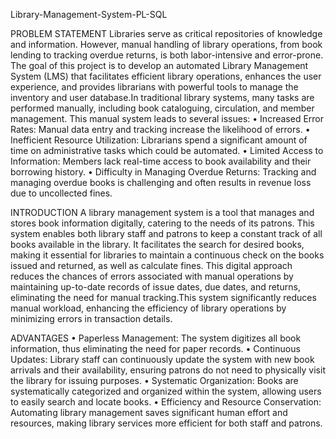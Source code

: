 Library-Management-System-PL-SQL

PROBLEM STATEMENT
Libraries serve as critical repositories of knowledge and information. However, manual handling of library operations, from book lending to tracking overdue returns, is both labor-intensive and error-prone. The goal of this project is to 
develop an automated Library Management System (LMS) that facilitates efficient library operations, enhances the user experience, and provides librarians with powerful tools to manage the inventory and user database.In traditional library systems, 
many tasks are performed manually, including book cataloguing, circulation, and member management. 
This manual system leads to several issues: 
• Increased Error Rates: Manual data entry and tracking increase the likelihood of errors. 
• Inefficient Resource Utilization: Librarians spend a significant amount of time on administrative tasks which could be automated. 
• Limited Access to Information: Members lack real-time access to book availability and their borrowing history. 
• Difficulty in Managing Overdue Returns: Tracking and managing overdue books is challenging and often results in revenue loss due to uncollected fines.

INTRODUCTION
A library management system is a tool that manages and stores book information digitally, catering to the needs of its patrons. This system enables both library staff and patrons to keep a constant track of all books available in the library. It 
facilitates the search for desired books, making it essential for libraries to maintain a continuous check on the books issued and returned, as well as calculate fines. This digital approach reduces the chances of errors associated with manual 
operations by maintaining up-to-date records of issue dates, due dates, and returns, eliminating the need for manual tracking.This system significantly reduces manual workload, enhancing the efficiency of library operations by minimizing errors 
in transaction details.

ADVANTAGES
• Paperless Management: The system digitizes all book information, thus eliminating the need for paper records. 
• Continuous Updates: Library staff can continuously update the system with new book arrivals and their availability, ensuring patrons do not need to physically visit the library for issuing purposes. 
• Systematic Organization: Books are systematically categorized and organized within the system, allowing users to easily search and locate books. 
• Efficiency and Resource Conservation: Automating library management saves significant human effort and resources, making library services more efficient for both staff and patrons.
